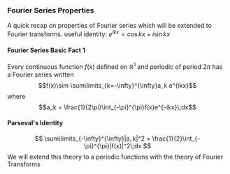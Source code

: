 ### Fourier Series Properties
A quick recap on properties of Fourier series which will be extended to Fourier transforms.
	useful identity: $e^{ikx}=\cos{kx}+i\sin{kx}$
#### Fourier Series Basic Fact 1
Every continuous function $f(x)$ defined on $\mathbb{R}^1$ and periodic of period $2\pi$ has a Fourier series written
$$f(x)\sim \sum\limits_{k=-\infty}^{\infty}a_k e^{ikx}$$
where
$$a_k = \frac{1}{2\pi}\int_{-\pi}^{\pi}f(x)e^{-ikx}\;dx$$
#### Parseval's Identity
$$
\sum\limits_{-\infty}^{\infty}|a_k|^2 = \frac{1}{2}\int_{-\pi}^{\pi}|f(x)|^2\;dx
$$
We will extend this theory to a periodic functions with the theory of Fourier Transforms 